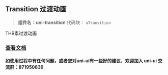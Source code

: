 

## Transition 过渡动画
> **组件名：uni-transition**
> 代码块： `uTransition`


THB素过渡动画

### [查看文档](https://uniapp.dcloud.io/component/uniui/uni-transition)
#### 如使用过程中有任何问题，或者您对uni-ui有一些好的建议，欢迎加入 uni-ui 交流群：871950839 